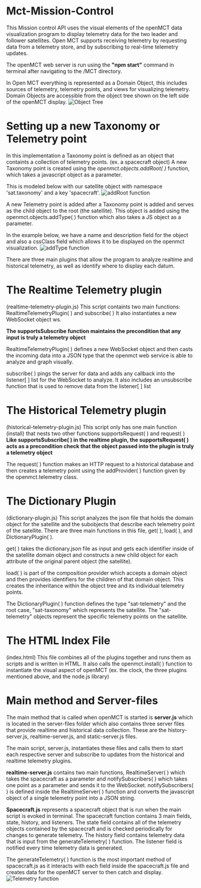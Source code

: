 # Mct-Mission-Control

This Mission control API uses the visual elements of the openMCT data visualization program to display telemetry data for the two leader and follower satellites. Open MCT supports receiving telemetry by requesting data from a telemetry store, and by subscribing to real-time telemetry updates. 

The openMCT web server is run using the **"npm start"** command in terminal after navigating to the /MCT directory.

In Open MCT everything is represented as a Domain Object, this includes sources of telemetry, telemetry points, and views for visualizing telemetry. Domain Objects are accessible from the object tree shown on the left side of the openMCT display.
![Object Tree](/images/object-tree.png)

# Setting up a new Taxonomy or Telemetry point
In this implementation a Taxonomy point is defined as an object that containts a collection of telemetry points. (ex. a spacecraft object) A new Taxonomy point is created using the *openmct.objects.addRoot( )* function, which takes a javascript object as a parameter. 

This is modeled below with our satellite object with namespace 'sat.taxonomy' and a key 'spacecraft'.
![addRoot function](/images/add-Root.png)

A new Telemetry point is added after a Taxonomy point is added and serves as the child object to the root (the satellite). This object is added using the openmct.objects.addType( ) function which also takes a JS object as a parameter. 

In the example below, we have a name and description field for the object and also a cssClass field which allows it to be displayed on the openmct visualization.
![addType function](/images/add-Type.png)



There are three main plugins that allow the program to analyze realtime and historical telemetry, as well as identify where to display each datum.

# The Realtime Telemetry plugin
(realtime-telemetry-plugin.js)
This script containts two main functions:  RealtimeTelemetryPlugin( ) and subscribe( )
It also instantiates a new WebSocket object ws.

**The supportsSubscribe function maintains the precondition that any input is truly a telemetry object**

RealtimeTelemetryPlugin( ) defines a new WebSocket object and then casts the incoming data into a JSON type that the openmct web service is able to analyze and graph visually.

subscribe( ) pings the server for data and adds any callback into the listener[ ] list for the WebSocket to analyze. It also includes an unsubscribe function that is used to remove data from the listener[ ] list

# The Historical Telemetry plugin
(historical-telemetry-plugin.js)
This script only has one main function (install) that nests two other functions supportsRequest( ) and request( )
**Like supportsSubscribe( ) in the realtime plugin, the supportsRequest( ) acts as a precondition check that the object passed into the plugin is truly a telemetry object**

The request( ) function makes an HTTP request to a historical database and then creates a telemetry point using the addProvider( ) function given by the openmct.telemetry class.

# The Dictionary Plugin
(dictionary-plugin.js)
This script analyzes the json file that holds the domain object for the satellite and the subobjects that describe each telemetry point of the satellite. 
There are three main functions in this file, get( ), load( ), and  DictionaryPlugin( ).

get( ) takes the dictionary.json file as input and gets each identifier inside of the satellite domain object and constructs a new child object for each attribute of the original parent object (the satellite).

load( ) is part of the composition provider which accepts a domain object and then provides identifiers for the children of that domain object. This creates the inheritance within the object tree and its individual telemetry points.

The DictionaryPlugin( ) function defines the type "sat-telemetry" and the root case, "sat-taxonomy" which represents the satellite. The "sat-telemetry" objects represent the specific telemetry points on the satellite.

# The HTML Index File
(index.html)
This file combines all of the plugins together and runs them as scripts and is written in HTML.
It also calls the openmct.install( ) function to instantiate the visual aspect of openMCT (ex. the clock, the three plugins mentioned above, and the node.js library)

# Main method and Server-files

The main method that is called when openMCT is started is **server.js** which is located in the server-files folder which also contains three server files that provide realtime and historical data collection. These are the history-server.js, realtime-server.js, and static-server.js files. 

The main script, server.js, instantiates these files and calls them to start each respective server and subscribe to updates from the historical and realtime telemetry plugins.

**realtime-server.js** contains two main functions, RealtimeServer( ) which takes the spacecraft as a parameter and notifySubscribers( ) which takes one point as a parameter and sends it to the WebSocket.
notifySubscribers( ) is defined inside the RealtimeServer( ) function and converts the javascript object of a single telemetry point into a JSON string.



**Spacecraft.js** represents a spacecraft object that is run when the main script is evoked in terminal.
The spacecraft function contains 3 main fields, state, history, and listeners.
The state field contains all of the telemetry objects contained by the spacecraft and is checked periodically for changes to generate telemetry.
The history field contains telemetry data that is input from the generateTelemetry( ) function.
The listener field is notified every time telemetry data is generated.

The generateTelemetry( ) function is the most important method of spacecraft.js as it interacts with each field inside the spacecraft.js file and creates data for the openMCT server to then catch and display.
![Telemetry function](/images/generate-telemetry.png)



